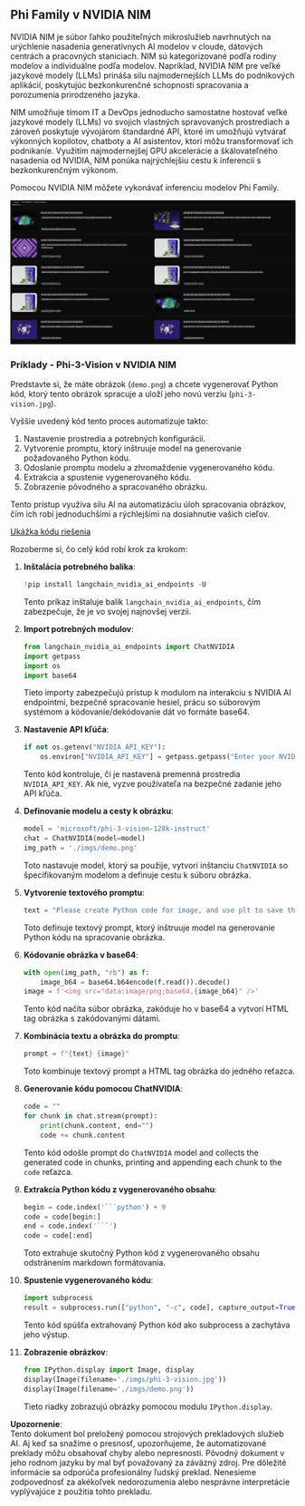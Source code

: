 ## Phi Family v NVIDIA NIM

NVIDIA NIM je súbor ľahko použiteľných mikroslužieb navrhnutých na urýchlenie nasadenia generatívnych AI modelov v cloude, dátových centrách a pracovných staniciach. NIM sú kategorizované podľa rodiny modelov a individuálne podľa modelov. Napríklad, NVIDIA NIM pre veľké jazykové modely (LLMs) prináša silu najmodernejších LLMs do podnikových aplikácií, poskytujúc bezkonkurenčné schopnosti spracovania a porozumenia prirodzeného jazyka.

NIM umožňuje tímom IT a DevOps jednoducho samostatne hostovať veľké jazykové modely (LLMs) vo svojich vlastných spravovaných prostrediach a zároveň poskytuje vývojárom štandardné API, ktoré im umožňujú vytvárať výkonných kopilotov, chatboty a AI asistentov, ktorí môžu transformovať ich podnikanie. Využitím najmodernejšej GPU akcelerácie a škálovateľného nasadenia od NVIDIA, NIM ponúka najrýchlejšiu cestu k inferencii s bezkonkurenčným výkonom.

Pomocou NVIDIA NIM môžete vykonávať inferenciu modelov Phi Family.

![nim](../../../../../translated_images/Phi-NIM.45af94d89220fbbbc85f8da0379150a29cc88c3dd8ec417b1d3b7237bbe1c58a.sk.png)

### **Príklady - Phi-3-Vision v NVIDIA NIM**

Predstavte si, že máte obrázok (`demo.png`) a chcete vygenerovať Python kód, ktorý tento obrázok spracuje a uloží jeho novú verziu (`phi-3-vision.jpg`).

Vyššie uvedený kód tento proces automatizuje takto:

1. Nastavenie prostredia a potrebných konfigurácií.
2. Vytvorenie promptu, ktorý inštruuje model na generovanie požadovaného Python kódu.
3. Odoslanie promptu modelu a zhromaždenie vygenerovaného kódu.
4. Extrakcia a spustenie vygenerovaného kódu.
5. Zobrazenie pôvodného a spracovaného obrázku.

Tento prístup využíva silu AI na automatizáciu úloh spracovania obrázkov, čím ich robí jednoduchšími a rýchlejšími na dosiahnutie vašich cieľov.

[Ukážka kódu riešenia](../../../../../code/06.E2E/E2E_Nvidia_NIM_Phi3_Vision.ipynb)

Rozoberme si, čo celý kód robí krok za krokom:

1. **Inštalácia potrebného balíka**:
    ```python
    !pip install langchain_nvidia_ai_endpoints -U
    ```
    Tento príkaz inštaluje balík `langchain_nvidia_ai_endpoints`, čím zabezpečuje, že je vo svojej najnovšej verzii.

2. **Import potrebných modulov**:
    ```python
    from langchain_nvidia_ai_endpoints import ChatNVIDIA
    import getpass
    import os
    import base64
    ```
    Tieto importy zabezpečujú prístup k modulom na interakciu s NVIDIA AI endpointmi, bezpečné spracovanie hesiel, prácu so súborovým systémom a kódovanie/dekódovanie dát vo formáte base64.

3. **Nastavenie API kľúča**:
    ```python
    if not os.getenv("NVIDIA_API_KEY"):
        os.environ["NVIDIA_API_KEY"] = getpass.getpass("Enter your NVIDIA API key: ")
    ```
    Tento kód kontroluje, či je nastavená premenná prostredia `NVIDIA_API_KEY`. Ak nie, vyzve používateľa na bezpečné zadanie jeho API kľúča.

4. **Definovanie modelu a cesty k obrázku**:
    ```python
    model = 'microsoft/phi-3-vision-128k-instruct'
    chat = ChatNVIDIA(model=model)
    img_path = './imgs/demo.png'
    ```
    Toto nastavuje model, ktorý sa použije, vytvorí inštanciu `ChatNVIDIA` so špecifikovaným modelom a definuje cestu k súboru obrázka.

5. **Vytvorenie textového promptu**:
    ```python
    text = "Please create Python code for image, and use plt to save the new picture under imgs/ and name it phi-3-vision.jpg."
    ```
    Toto definuje textový prompt, ktorý inštruuje model na generovanie Python kódu na spracovanie obrázka.

6. **Kódovanie obrázka v base64**:
    ```python
    with open(img_path, "rb") as f:
        image_b64 = base64.b64encode(f.read()).decode()
    image = f'<img src="data:image/png;base64,{image_b64}" />'
    ```
    Tento kód načíta súbor obrázka, zakóduje ho v base64 a vytvorí HTML tag obrázka s zakódovanými dátami.

7. **Kombinácia textu a obrázka do promptu**:
    ```python
    prompt = f"{text} {image}"
    ```
    Toto kombinuje textový prompt a HTML tag obrázka do jedného reťazca.

8. **Generovanie kódu pomocou ChatNVIDIA**:
    ```python
    code = ""
    for chunk in chat.stream(prompt):
        print(chunk.content, end="")
        code += chunk.content
    ```
    Tento kód odošle prompt do `ChatNVIDIA` model and collects the generated code in chunks, printing and appending each chunk to the `code` reťazca.

9. **Extrakcia Python kódu z vygenerovaného obsahu**:
    ```python
    begin = code.index('```python') + 9
    code = code[begin:]
    end = code.index('```')
    code = code[:end]
    ```
    Toto extrahuje skutočný Python kód z vygenerovaného obsahu odstránením markdown formátovania.

10. **Spustenie vygenerovaného kódu**:
    ```python
    import subprocess
    result = subprocess.run(["python", "-c", code], capture_output=True)
    ```
    Tento kód spúšťa extrahovaný Python kód ako subprocess a zachytáva jeho výstup.

11. **Zobrazenie obrázkov**:
    ```python
    from IPython.display import Image, display
    display(Image(filename='./imgs/phi-3-vision.jpg'))
    display(Image(filename='./imgs/demo.png'))
    ```
    Tieto riadky zobrazujú obrázky pomocou modulu `IPython.display`.

**Upozornenie**:  
Tento dokument bol preložený pomocou strojových prekladových služieb AI. Aj keď sa snažíme o presnosť, upozorňujeme, že automatizované preklady môžu obsahovať chyby alebo nepresnosti. Pôvodný dokument v jeho rodnom jazyku by mal byť považovaný za záväzný zdroj. Pre dôležité informácie sa odporúča profesionálny ľudský preklad. Nenesieme zodpovednosť za akékoľvek nedorozumenia alebo nesprávne interpretácie vyplývajúce z použitia tohto prekladu.